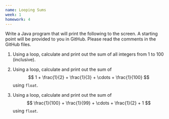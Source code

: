 ```yaml
---
name: Looping Sums
week: 1
homework: 4
---
```

Write a Java program that will print the following to the screen.  A
starting point will be provided to you in GitHub.  Please read the
comments in the GitHub files.

1. Using a loop, calculate and print out the sum of all integers from 1
   to 100 (inclusive).

2. Using a loop, calculate and print out the sum of $$ 1 +
   \frac{1}{2} + \frac{1}{3} + \cdots + \frac{1}{100} $$ using `float`.

3. Using a loop, calculate and print out the sum of $$ \frac{1}{100} + \frac{1}{99} + \cdots + \frac{1}{2} + 1 $$ using `float`.


